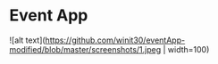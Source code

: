 # Event App

![alt text](https://github.com/winit30/eventApp-modified/blob/master/screenshots/1.jpeg | width=100)
